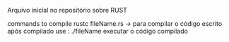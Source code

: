 Arquivo inicial no repositório sobre RUST

commands to compile
rustc fileName.rs -> para compilar o código escrito
após compilado use : ./fileName executar o código compilado

